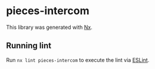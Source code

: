 # pieces-intercom

This library was generated with [Nx](https://nx.dev).

## Running lint

Run `nx lint pieces-intercom` to execute the lint via [ESLint](https://eslint.org/).
